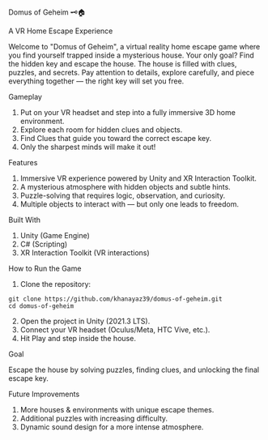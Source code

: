 Domus of Geheim 🗝️🏠

A VR Home Escape Experience

Welcome to "Domus of Geheim", a virtual reality home escape game where you find yourself trapped inside a mysterious house. Your only goal? Find the hidden key and escape the house.
The house is filled with clues, puzzles, and secrets. Pay attention to details, explore carefully, and piece everything together — the right key will set you free.

Gameplay

1. Put on your VR headset and step into a fully immersive 3D home environment.
2. Explore each room for hidden clues and objects.
3. Find Clues that guide you toward the correct escape key.
4. Only the sharpest minds will make it out!

Features

1. Immersive VR experience powered by Unity and XR Interaction Toolkit.
2. A mysterious atmosphere with hidden objects and subtle hints.
3. Puzzle-solving that requires logic, observation, and curiosity.
4. Multiple objects to interact with — but only one leads to freedom.

Built With

1. Unity (Game Engine)
2. C# (Scripting)
3. XR Interaction Toolkit (VR interactions)

How to Run the Game

1. Clone the repository:

  `git clone https://github.com/khanayaz39/domus-of-geheim.git`  
  `cd domus-of-geheim`

2. Open the project in Unity (2021.3 LTS).
3. Connect your VR headset (Oculus/Meta, HTC Vive, etc.).
4. Hit Play and step inside the house. 

Goal 

Escape the house by solving puzzles, finding clues, and unlocking the final escape key. 

Future Improvements 

1. More houses & environments with unique escape themes.
2. Additional puzzles with increasing difficulty.
3. Dynamic sound design for a more intense atmosphere. 
